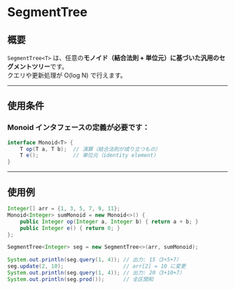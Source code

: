 # SegmentTree

## 概要

`SegmentTree<T>` は、任意の**モノイド（結合法則 + 単位元）**に基づいた汎用の**セグメントツリー**です。  
クエリや更新処理が O(log N) で行えます。

---

## 使用条件

### Monoid インタフェースの定義が必要です：

```java
interface Monoid<T> {
    T op(T a, T b);  // 演算（結合法則が成り立つもの）
    T e();           // 単位元（identity element）
}

```

---
## 使用例

```java
Integer[] arr = {1, 3, 5, 7, 9, 11};
Monoid<Integer> sumMonoid = new Monoid<>() {
    public Integer op(Integer a, Integer b) { return a + b; }
    public Integer e() { return 0; }
};

SegmentTree<Integer> seg = new SegmentTree<>(arr, sumMonoid);

System.out.println(seg.query(1, 4)); // 出力: 15（3+5+7）
seg.update(2, 10);                   // arr[2] = 10 に変更
System.out.println(seg.query(1, 4)); // 出力: 20（3+10+7）
System.out.println(seg.prod());      // 全区間和
